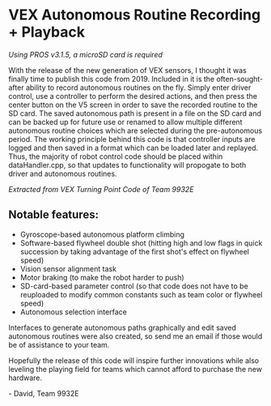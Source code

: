 # VEX Autonomous Routine Recording + Playback
 *Using PROS v3.1.5, a microSD card is required*
 
 With the release of the new generation of VEX sensors, I thought it was finally time to publish this code from 2019. Included in it is the often-sought-after ability to record autonomous routines on the fly. Simply enter driver control, use a controller to perform the desired actions, and then press the center button on the V5 screen in order to save the recorded routine to the SD card. The saved autonomous path is present in a file on the SD card and can be backed up for future use or renamed to allow multiple different autonomous routine choices which are selected during the pre-autonomous period. The working principle behind this code is that controller inputs are logged and then saved in a format which can be loaded later and replayed. Thus, the majority of robot control code should be placed within dataHandler.cpp, so that updates to functionality will propogate to both driver and autonomous routines.

_Extracted from VEX Turning Point Code of Team 9932E_

## Notable features:
- Gyroscope-based autonomous platform climbing
- Software-based flywheel double shot (hitting high and low flags in quick succession by taking advantage of the first shot's effect on flywheel speed)
- Vision sensor alignment task
- Motor braking (to make the robot harder to push)
- SD-card-based parameter control (so that code does not have to be reuploaded to modify common constants such as team color or flywheel speed)
- Autonomous selection interface

Interfaces to generate autonomous paths graphically and edit saved autonomous routines were also created, so send me an email if those would be of assistance to your team.

Hopefully the release of this code will inspire further innovations while also leveling the playing field for teams which cannot afford to purchase the new hardware.

\- David, Team 9932E
